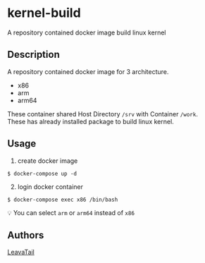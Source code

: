 # kernel-build
A repository contained docker image build linux kernel

## Description
A repository contained docker image for 3 architecture.

* x86
* arm
* arm64

These container shared Host Directory `/srv` with Container `/work`.  
These has already installed package to build linux kernel.

## Usage
1. create docker image
```
$ docker-compose up -d
```
2. login docker container
```
$ docker-compose exec x86 /bin/bash
```
:bulb: You can select `arm` or `arm64` instead of `x86`

## Authors
[LeavaTail](https://github.com/LeavaTail)
